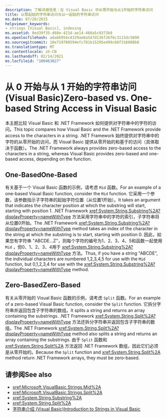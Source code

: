 ```yaml
---
description: 了解详细信息：在 Visual Basic 中从零开始与从1开始的字符串访问
title: 以零起始的字符串访问与以一起始的字符串访问
ms.date: 07/20/2015
helpviewer_keywords:
- strings [Visual Basic], indexing
ms.assetid: 0ed39f35-d68e-421d-ae14-460a5c0373b8
ms.openlocfilehash: adab6954c4329ae0a547d136f26f6c3115dc5890
ms.sourcegitcommit: 10e719780594efc781b15295e499c66f316068b8
ms.translationtype: MT
ms.contentlocale: zh-CN
ms.lasthandoff: 02/14/2021
ms.locfileid: "100463827"
---
```

# <a name="zero-based-vs-one-based-string-access-in-visual-basic"></a><span data-ttu-id="2e3b4-103">从 0 开始与从 1 开始的字符串访问 (Visual Basic)</span><span class="sxs-lookup"><span data-stu-id="2e3b4-103">Zero-based vs. One-based String Access in Visual Basic</span></span>

<span data-ttu-id="2e3b4-104">本主题比较 Visual Basic 和 .NET Framework 如何提供对字符串中的字符的访问。</span><span class="sxs-lookup"><span data-stu-id="2e3b4-104">This topic compares how Visual Basic and the .NET Framework provide access to the characters in a string.</span></span> <span data-ttu-id="2e3b4-105">.NET Framework 始终提供对字符串中的字符的从零开始的访问，而 Visual Basic 提供从零开始的和基于的访问（具体取决于函数）。</span><span class="sxs-lookup"><span data-stu-id="2e3b4-105">The .NET Framework always provides zero-based access to the characters in a string, whereas Visual Basic provides zero-based and one-based access, depending on the function.</span></span>  
  
## <a name="one-based"></a><span data-ttu-id="2e3b4-106">One-Based</span><span class="sxs-lookup"><span data-stu-id="2e3b4-106">One-Based</span></span>  

 <span data-ttu-id="2e3b4-107">有关基于一个 Visual Basic 函数的示例，请考虑 `Mid` 函数。</span><span class="sxs-lookup"><span data-stu-id="2e3b4-107">For an example of a one-based Visual Basic function, consider the `Mid` function.</span></span> <span data-ttu-id="2e3b4-108">它采用一个参数，该参数指示子字符串的起始字符位置（从位置1开始）。</span><span class="sxs-lookup"><span data-stu-id="2e3b4-108">It takes an argument that indicates the character position at which the substring will start, starting with position 1.</span></span> <span data-ttu-id="2e3b4-109">.NET Framework <xref:System.String.Substring%2A?displayProperty=nameWithType> 方法采用字符串中的字符的索引，子字符串将从位置0开始。</span><span class="sxs-lookup"><span data-stu-id="2e3b4-109">The .NET Framework <xref:System.String.Substring%2A?displayProperty=nameWithType> method takes an index of the character in the string at which the substring is to start, starting with position 0.</span></span> <span data-ttu-id="2e3b4-110">因此，如果您有字符串 "ABCDE...Z"，则每个字符的编号为1、2、3、4、5和函数一起使用 `Mid` ，但0、1、2、3、4用于 <xref:System.String.Substring%2A?displayProperty=nameWithType> 方法。</span><span class="sxs-lookup"><span data-stu-id="2e3b4-110">Thus, if you have a string "ABCDE", the individual characters are numbered 1,2,3,4,5 for use with the `Mid` function, but 0,1,2,3,4 for use with the <xref:System.String.Substring%2A?displayProperty=nameWithType> method.</span></span>  
  
## <a name="zero-based"></a><span data-ttu-id="2e3b4-111">Zero-Based</span><span class="sxs-lookup"><span data-stu-id="2e3b4-111">Zero-Based</span></span>  

 <span data-ttu-id="2e3b4-112">有关从零开始的 Visual Basic 函数的示例，请考虑 `Split` 函数。</span><span class="sxs-lookup"><span data-stu-id="2e3b4-112">For an example of a zero-based Visual Basic function, consider the `Split` function.</span></span> <span data-ttu-id="2e3b4-113">它拆分字符串并返回包含子字符串的数组。</span><span class="sxs-lookup"><span data-stu-id="2e3b4-113">It splits a string and returns an array containing the substrings.</span></span> <span data-ttu-id="2e3b4-114">.NET Framework <xref:System.String.Split%2A?displayProperty=nameWithType> 方法还拆分字符串并返回包含子字符串的数组。</span><span class="sxs-lookup"><span data-stu-id="2e3b4-114">The .NET Framework <xref:System.String.Split%2A?displayProperty=nameWithType> method also splits a string and returns an array containing the substrings.</span></span> <span data-ttu-id="2e3b4-115">由于 `Split` 函数和 <xref:System.String.Split%2A> 方法返回 .NET Framework 数组，因此它们必须是从零开始的。</span><span class="sxs-lookup"><span data-stu-id="2e3b4-115">Because the `Split` function and <xref:System.String.Split%2A> method return .NET Framework arrays, they must be zero-based.</span></span>  
  
## <a name="see-also"></a><span data-ttu-id="2e3b4-116">请参阅</span><span class="sxs-lookup"><span data-stu-id="2e3b4-116">See also</span></span>

- <xref:Microsoft.VisualBasic.Strings.Mid%2A>
- <xref:Microsoft.VisualBasic.Strings.Split%2A>
- <xref:System.String.Substring%2A>
- <xref:System.String.Split%2A>
- [<span data-ttu-id="2e3b4-117">字符串介绍 (Visual Basic)</span><span class="sxs-lookup"><span data-stu-id="2e3b4-117">Introduction to Strings in Visual Basic</span></span>](introduction-to-strings.md)
